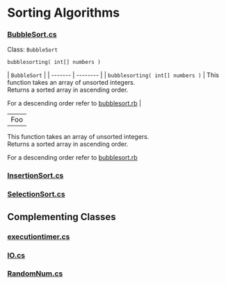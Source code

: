 # Sorting Algorithms  

### [BubbleSort.cs]()  

Class: `BubbleSort`

 `bubblesorting( int[] numbers )`

 | `BubbleSort` |
 | ------- | -------- |
 | `bubblesorting( int[] numbers )`  | This function takes an array of unsorted integers.  
 Returns a sorted array in ascending order.  

 For a descending order refer to [bubblesort.rb](https://github.com/Bubblemelon/Ruby-Stuff/blob/master/ruby%20practice/bubblesort.rb)  |

 <table>
    <tr>
        <td>Foo</td>
    </tr>
</table>



This function takes an array of unsorted integers.  
Returns a sorted array in ascending order.  

For a descending order refer to [bubblesort.rb](https://github.com/Bubblemelon/Ruby-Stuff/blob/master/ruby%20practice/bubblesort.rb)  

### [InsertionSort.cs]()  

### [SelectionSort.cs]()  

## Complementing Classes  

### [executiontimer.cs]()  

### [IO.cs]()  

### [RandomNum.cs]()  

